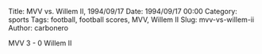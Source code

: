 Title: MVV vs. Willem II, 1994/09/17
Date: 1994/09/17 00:00
Category: sports
Tags: football, football scores, MVV, Willem II
Slug: mvv-vs-willem-ii
Author: carbonero


MVV 3 - 0 Willem II
